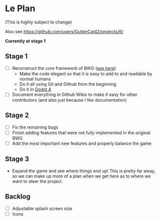 # Le Plan

(This is highly subject to change)

Also see https://github.com/users/GutterCat42/projects/6/

**Currently at stage 1**

## Stage 1
- [ ] Reconstruct the core framework of BWG ([see here](https://github.com/GutterCat42/blobs-with-guns-archive))
  - Make the code elegant so that it is easy to add to and readable by normal humans
  - Do it all using Git and Github from the beginning
  - Do it in [Godot 4](https://github.com/godotengine/godot)
- [ ] Document everything in Github Wikis to make it easy for other contributors (and also just because I like documentation)

## Stage 2
- [ ] Fix the remaining bugs
- [ ] Finish adding features that were not fully implemented in the original BWG
- [ ] Add the most important new features and properly balance the game

## Stage 3
- Expand the game and see where things end up! This is pretty far away, so we can make up more of a plan when we get here as to where we want to steer the project.

## Backlog
- [ ] Adjustable splash screen size
- [ ] Icons
